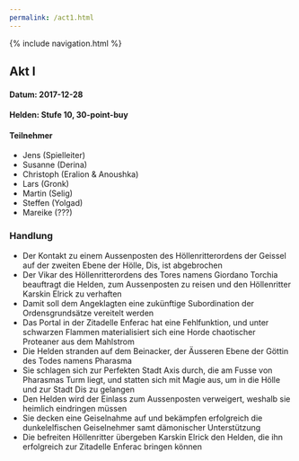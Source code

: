```yaml
---
permalink: /act1.html
---
```


{% include navigation.html %}

## Akt I

#### Datum: 2017-12-28

#### Helden: Stufe 10, 30-point-buy

#### Teilnehmer

* Jens (Spielleiter)
* Susanne (Derina)
* Christoph (Eralion & Anoushka)
* Lars (Gronk)
* Martin (Selig)
* Steffen (Yolgad)
* Mareike (???)

### Handlung

* Der Kontakt zu einem Aussenposten des Höllenritterordens der Geissel auf der zweiten Ebene der Hölle, Dis, ist abgebrochen
* Der Vikar des Höllenritterordens des Tores namens Giordano Torchia beauftragt die Helden, zum Aussenposten zu reisen und den Höllenritter Karskin Elrick zu verhaften
* Damit soll dem Angeklagten eine zukünftige Subordination der Ordensgrundsätze vereitelt werden
* Das Portal in der Zitadelle Enferac hat eine Fehlfunktion, und unter schwarzen Flammen materialisiert sich eine Horde chaotischer Proteaner aus dem Mahlstrom
* Die Helden stranden auf dem Beinacker, der Äusseren Ebene der Göttin des Todes namens Pharasma
* Sie schlagen sich zur Perfekten Stadt Axis durch, die am Fusse von Pharasmas Turm liegt, und statten sich mit Magie aus, um in die Hölle und zur Stadt Dis zu gelangen
* Den Helden wird der Einlass zum Aussenposten verweigert, weshalb sie heimlich eindringen müssen
* Sie decken eine Geiselnahme auf und bekämpfen erfolgreich die dunkelelfischen Geiselnehmer samt dämonischer Unterstützung
* Die befreiten Höllenritter übergeben Karskin Elrick den Helden, die ihn erfolgreich zur Zitadelle Enferac bringen können
